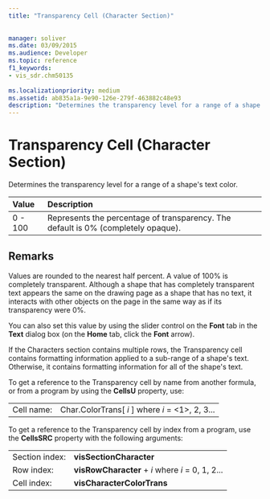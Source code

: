 ```yaml
---
title: "Transparency Cell (Character Section)"
 
 
manager: soliver
ms.date: 03/09/2015
ms.audience: Developer
ms.topic: reference
f1_keywords:
- vis_sdr.chm50135
 
ms.localizationpriority: medium
ms.assetid: ab835a1a-9e90-126e-279f-463882c48e93
description: "Determines the transparency level for a range of a shape's text color."
---
```


# Transparency Cell (Character Section)

Determines the transparency level for a range of a shape's text color.
  
|**Value**|**Description**|
|:-----|:-----|
|0 - 100  <br/> |Represents the percentage of transparency. The default is 0% (completely opaque). |
   
## Remarks

Values are rounded to the nearest half percent. A value of 100% is completely transparent. Although a shape that has completely transparent text appears the same on the drawing page as a shape that has no text, it interacts with other objects on the page in the same way as if its transparency were 0%.
  
You can also set this value by using the slider control on the **Font** tab in the **Text** dialog box (on the **Home** tab, click the **Font** arrow). 
  
If the Characters section contains multiple rows, the Transparency cell contains formatting information applied to a sub-range of a shape's text. Otherwise, it contains formatting information for all of the shape's text.
  
To get a reference to the Transparency cell by name from another formula, or from a program by using the **CellsU** property, use: 
  
|||
|:-----|:-----|
|Cell name:  <br/> |Char.ColorTrans[ *i*  ] where  *i*  = <1>, 2, 3... |
   
To get a reference to the Transparency cell by index from a program, use the **CellsSRC** property with the following arguments: 
  
|||
|:-----|:-----|
|Section index:  <br/> |**visSectionCharacter** <br/> |
|Row index:  <br/> |**visRowCharacter** +  *i*  where  *i*  = 0, 1, 2... |
|Cell index:  <br/> |**visCharacterColorTrans** <br/> |
   


